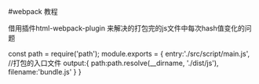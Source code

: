 #webpack 教程

借用插件html-webpack-plugin 来解决的打包完的js文件中每次hash值变化的问题

const path = require('path');
module.exports = {
    entry:'./src/script/main.js', //打包的入口文件
    output:{
        path:path.resolve(__dirname, './dist/js'),        
        filename:'bundle.js'
    }
}